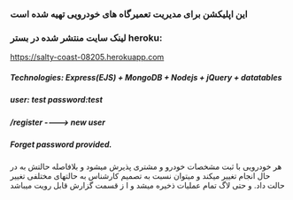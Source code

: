 ### این اپلیکشن برای مدیریت تعمیرگاه های خودرویی تهیه شده است ###
### لینک سایت منتشر شده در بستر heroku: ###
https://salty-coast-08205.herokuapp.com
##### Technologies: Express(EJS) + MongoDB + Nodejs + jQuery + datatables ######
##### user: test password:test #####
##### /register ----> new user ######
##### Forget password provided. ######
  
هر خودرویی با ثبت مشخصات خودرو و مشتری پذیرش میشود و بلافاصله حالتش به در حال انجام تغییر میکند
و میتوان نسبت به تصمیم کارشناس به حالتهای مختلفی تغییر حالت داد. و حتی لاگ تمام عملیات ذخیره میشد و ا ز قسمت گزارش قابل رویت  میباشد
